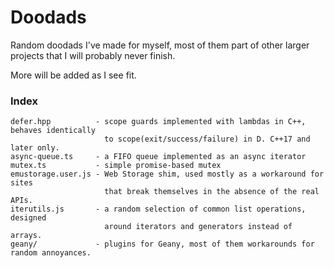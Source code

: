 Doodads
=======

Random doodads I've made for myself, most of them part of
other larger projects that I will probably never finish.

More will be added as I see fit.


### Index ###

```
defer.hpp          - scope guards implemented with lambdas in C++, behaves identically
                     to scope(exit/success/failure) in D. C++17 and later only.
async-queue.ts     - a FIFO queue implemented as an async iterator
mutex.ts           - simple promise-based mutex
emustorage.user.js - Web Storage shim, used mostly as a workaround for sites
                     that break themselves in the absence of the real APIs.
iterutils.js       - a random selection of common list operations, designed
                     around iterators and generators instead of arrays.
geany/             - plugins for Geany, most of them workarounds for random annoyances.

```
